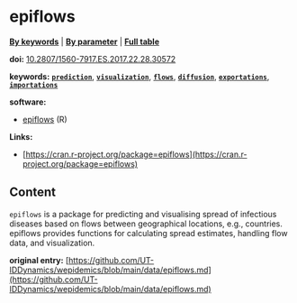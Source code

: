 <!--DO NOT EDIT BY HAND-->
 
#  epiflows 
 

[**By keywords**](../by-keyword.md) \| [**By parameter**](../by-parameter.md) \| [**Full table**](../full-table.md)
 
 
**doi:** [10.2807/1560-7917.ES.2017.22.28.30572](https://doi.org/10.2807/1560-7917.ES.2017.22.28.30572)
 
**keywords:** [**`prediction`**](../by-keyword.md#prediction), [**`visualization`**](../by-keyword.md#visualization), [**`flows`**](../by-keyword.md#flows), [**`diffusion`**](../by-keyword.md#diffusion), [**`exportations`**](../by-keyword.md#exportations), [**`importations`**](../by-keyword.md#importations) 

**software:**
 
 - [epiflows](https://github.com/reconhub/epiflows/) (R) 

**Links:**
 
 - [https://cran.r-project.org/package=epiflows](https://cran.r-project.org/package=epiflows) 


## Content

  `epiflows` is a package for predicting and visualising spread of infectious diseases based on flows between geographical locations, e.g., countries. epiflows provides functions for calculating spread estimates, handling flow data, and visualization.  


 **original entry:**  [https://github.com/UT-IDDynamics/wepidemics/blob/main/data/epiflows.md](https://github.com/UT-IDDynamics/wepidemics/blob/main/data/epiflows.md) 
